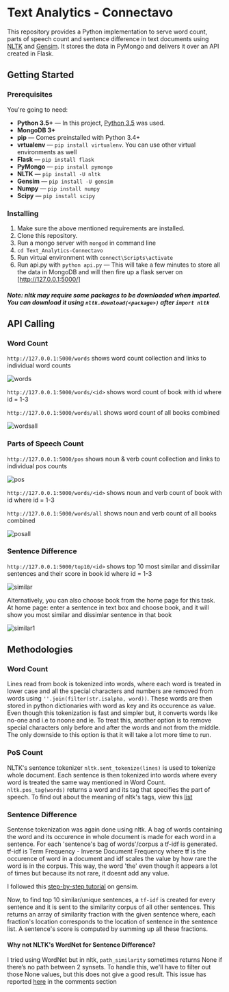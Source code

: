 # Text Analytics - Connectavo

This repository provides a Python implementation to serve word count, parts of speech count and sentence difference in text documents using [NLTK] and [Gensim].
It stores the data in PyMongo and delivers it over an API created in Flask.

[NLTK]: https://www.nltk.org/
[Gensim]: https://github.com/RaRe-Technologies/gensim

## Getting Started

### Prerequisites

You're going to need:

 - **Python 3.5+** — In this project, [Python 3.5] was used.
 - **MongoDB 3+**
 - **pip** — Comes preinstalled with Python 3.4+
 - **vrtualenv** — `pip install virtualenv`. You can use other virtual environments as well
 - **Flask** — `pip install flask` 
 - **PyMongo** — `pip install pymongo`
 - **NLTK** — `pip install -U nltk`
 - **Gensim** — `pip install -U gensim`
 - **Numpy** — `pip install numpy`
 - **Scipy** — `pip install scipy`
 
 [Python 3.5]: https://www.python.org/downloads/release/python-354/
 
 ### Installing
 
 1. Make sure the above mentioned requirements are installed.
 2. Clone this repository.
 3. Run a mongo server with `mongod` in command line
 4. `cd Text_Analytics-Connectavo` 
 5. Run virtual environment with `connect\Scripts\activate`
 6. Run api.py with `python api.py` — This will take a few minutes to store all the data in MongoDB and will then fire up a flask server on [http://127.0.0.1:5000/]
 
 ##### Note: nltk may require some packages to be downloaded when imported. You can download it using `nltk.download(<package>)` after `import nltk`
 
 [http://127.0.0.1:5000/]: http://127.0.0.1:5000/
 
## API Calling

### Word Count

`http://127.0.0.1:5000/words` shows word count collection and links to individual word counts

![words](https://user-images.githubusercontent.com/25735076/38771176-b838989c-4037-11e8-8e9d-bfae1fa2f2f1.PNG)

`http://127.0.0.1:5000/words/<id>` shows word count of book with id where id = 1-3
 
`http://127.0.0.1:5000/words/all` shows word count of all books combined

![wordsall](https://user-images.githubusercontent.com/25735076/38771219-9ad2ee50-4038-11e8-8e65-8a10c1b50da7.PNG)

### Parts of Speech Count

`http://127.0.0.1:5000/pos` shows noun & verb count collection and links to individual pos counts

![pos](https://user-images.githubusercontent.com/25735076/38771256-523da4a4-4039-11e8-9e40-83acf5cee1d5.PNG)

`http://127.0.0.1:5000/words/<id>` shows noun and verb count of book with id where id = 1-3
 
`http://127.0.0.1:5000/words/all` shows noun and verb count of all books combined

![posall](https://user-images.githubusercontent.com/25735076/38771272-a30eee38-4039-11e8-927b-48a6cbef87ec.PNG)

### Sentence Difference

`http://127.0.0.1:5000/top10/<id>` shows top 10 most similar and dissimilar sentences and their score in book id where id = 1-3

![similar](https://user-images.githubusercontent.com/25735076/38771317-8a95b9f8-403a-11e8-9948-304efc211df4.PNG)

Alternatively, you can also choose book from the home page for this task.
At home page: enter a sentence in text box and choose book, and it will show you most similar and dissimlar sentence in that book

![similar1](https://user-images.githubusercontent.com/25735076/38771664-5a8f1992-4040-11e8-966d-2de5ff25b452.PNG)

## Methodologies

### Word Count

Lines read from book is tokenized into words, where each word is treated in lower case and all the special characters and numbers are removed from words using `''.join(filter(str.isalpha, word))`. These words are then stored in python dictionaries with word as key and its occurence as value.
Even though this tokenization is fast and simpler but, it converts words like no-one and i.e to noone and ie.
To treat this, another option is to remove special characters only before and after the words and not from the middle. The only downside to this option is that it will take a lot more time to run.

### PoS Count

NLTK's sentence tokenizer `nltk.sent_tokenize(lines)` is used to tokenize whole document. Each sentence is then tokenized into words where every word is treated the same way mentioned in Word Count. `nltk.pos_tag(words)` returns a word and its tag that specifies the part of speech. To find out about the meaning of nltk's tags, view this [list]

[list]: https://www.ling.upenn.edu/courses/Fall_2003/ling001/penn_treebank_pos.html

### Sentence Difference

Sentense tokenization was again done using nltk. A bag of words containing the word and its occurence in whole document is made for each word in a sentence. For each 'sentence's bag of words'/corpus a tf-idf is generated. tf-idf is Term Frequency - Inverse Document Frequency where tf is the occurence of word in a document and idf scales the value by how rare the word is in the corpus. This way, the word 'the' even though it appears a lot of times but because its not rare, it doesnt add any value.

I followed this [step-by-step tutorial] on gensim.

[step-by-step tutorial]: https://www.oreilly.com/learning/how-do-i-compare-document-similarity-using-python

Now, to find top 10 similar/unique sentences, a `tf-idf` is created for every sentence and it is sent to the similarity corpus of all other sentences. This returns an array of similarity fraction with the given sentence where, each fraction's location corresponds to the location of sentence in the sentence list. A sentence's score is computed by summing up all these fractions.

#### Why not NLTK's WordNet for Sentence Difference?
I tried using WordNet but in nltk, `path_similarity` sometimes returns None if there’s no path between 2 synsets. To handle this, we'll have to filter out those None values, but this does not give a good result. This issue has reported [here] in the comments section

[here]: http://nlpforhackers.io/wordnet-sentence-similarity/

